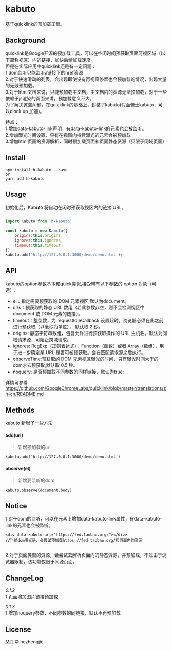 # kabuto  

基于quicklink的预加载工具。  

## Background
quicklink是Google开源的预加载工具，可以在空闲时间预获取页面可视区域（以下简称视区）内的链接，加快后续加载速度。  
但是在实际应用中quicklink还是有一定问题：  
1.dom监听只能监听a链接下的href资源  
2.对于快速滑动的列表，会出现即使没有再视窗停留也会预加载的情况，出现大量的无效预加载。   
3.对于html文档来说，只能预加载主文档，主文档内的资源无法预加载，对于一些依赖于js渲染的页面来讲，预加载意义不大。  
为了解决这些问题，在quicklink的基础上，封装了kabuto(假面骑士kabuto，可以clock up 加速)。

特点：  
1.增加data-kabuto-link声明，有data-kabuto-link的元素也会被监听。  
2.增加曝光时间设置，只有在视窗内持续曝光的元素会被预加载  
3.增加html页面的资源解析，同时预加载页面和页面静态资源（只限于同域页面）

## Install
```
npm install h-kabuto --save 
or 
yarn add h-kabuto

```

## Usage

初始化后，Kabuto 将自动在闲时预获取视区内的链接 URL。

```javascript 

import Kabuto from 'h-kabuto'

const kabuto = new Kabuto({
    origins:this.origins,
    ignores:this.ignores,
    timeout:this.timeout
});
kabuto.add('http://127.0.0.1:3000/demo/demo.html');
```

## API
kabuto的option参数基本和quick类似,接受带有以下参数的 option 对象（可选）：
* el：指定需要预获取的 DOM 元素视区,默认为document。
* urls：预获取的静态 URL 数组（若此参数非空，则不会检测视区中 document 或 DOM 元素的链接）。
* timeout：整型数，为 requestIdleCallback 设置超时。浏览器必须在此之前进行预获取（以毫秒为单位）， 默认取 2 秒。
* origins: 静态字符串数组，包含允许进行预获取操作的 URL 主机名。默认为同域请求源，可阻止跨域请求。
* ignores: RegExp（正则表达式），Function（函数）或者 Array（数组），用于进一步确定某 URL 是否可被预获取。会在匹配请求源之后执行。
* observeTime:预获取的 DOM 元素视区曝光的时间，只有曝光时间大于的dom才去预获取,默认取 0.5 秒。
* noquery: 是否预加载不同参数的同样链接，默认为true;

详情可参看 https://github.com/GoogleChromeLabs/quicklink/blob/master/translations/zh-cn/README.md

## Methods

kabuto 新增了一些方法

#### add(url)
> 新增预加载的url
```
kabuto.add('http://127.0.0.1:3000/demo/demo.html')
```

#### observe(el) 

> 新增要监听的dom
```
kabuto.observe(document.body)

```

## Notice 

1.对于dom的监听，可以在元素上增加data-kabuto-link属性，有data-kabuto-link的元素也会被监听。  
```
<div data-kabuto-url="https://fed.taobao.org/"></div>
//当前dom曝光是，会尝试预加载https://fed.taobao.org/和页面内的资源
    
``` 
2.对于页面类型的资源，会尝试去解析页面内的静态资源，并预加载，不过由于浏览器限制，该功能仅限于同源页面。

## ChangeLog
*0.1.2*  
1.页面增加图片链接预加载  

*0.1.3*  
1.增加noquery参数，不同参数的同链接，默认不再预加载  



## License
[MIT](https://github.com/hezhengjie/kabuto/blob/master/LICENSE) © hezhengjie





